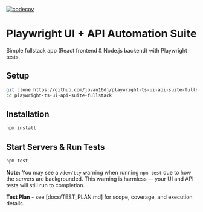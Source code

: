 [![codecov](https://codecov.io/gh/jovan16dj/playwright-ts-ui-api-suite-fullstack/branch/main/graph/badge.svg)](https://codecov.io/gh/jovan16dj/playwright-ts-ui-api-suite-fullstack)

# Playwright UI + API Automation Suite

Simple fullstack app (React frontend & Node.js backend) with Playwright tests.

## Setup

```bash
git clone https://github.com/jovan16dj/playwright-ts-ui-api-suite-fullstack.git
cd playwright-ts-ui-api-suite-fullstack
```

## Installation

```bash
npm install
```

## Start Servers & Run Tests

```bash
npm test
```

**Note:** You may see a `/dev/tty` warning when running `npm test` due to how the servers are backgrounded. This warning is harmless — your UI and API tests will still run to completion.

**Test Plan** - see [docs/TEST_PLAN.md] for scope, coverage, and execution details.
